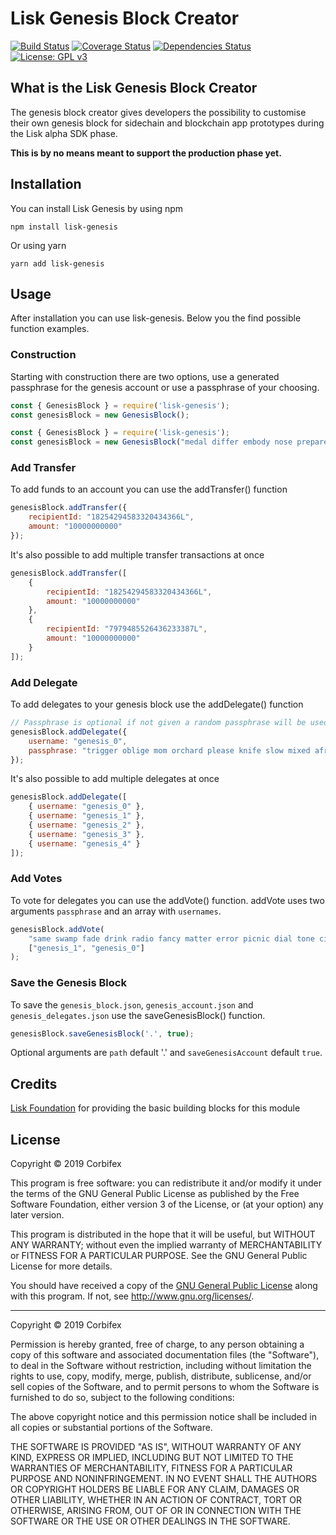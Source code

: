 # Lisk Genesis Block Creator
[![Build Status](https://travis-ci.org/corbifex/lisk-genesis.svg?branch=master)](https://travis-ci.org/corbifex/lisk-genesis)
[![Coverage Status](https://img.shields.io/codecov/c/github/corbifex/lisk-genesis.svg)](https://codecov.io/gh/corbifex/lisk-genesis/list/master/)
[![Dependencies Status](https://david-dm.org/corbifex/lisk-genesis.svg)](https://david-dm.org/corbifex/lisk-genesis)
[![License: GPL v3](https://img.shields.io/badge/License-GPL%20v3-blue.svg)](http://www.gnu.org/licenses/gpl-3.0)

## What is the Lisk Genesis Block Creator
The genesis block creator gives developers the possibility to customise their
own genesis block for sidechain and blockchain app prototypes during the Lisk alpha SDK phase.

**This is by no means meant to support the production phase yet.**

## Installation
You can install Lisk Genesis by using npm
```
npm install lisk-genesis
```
Or using yarn
```
yarn add lisk-genesis
```

## Usage
After installation you can use lisk-genesis. Below you the find possible function examples.

### Construction
Starting with construction there are two options, use a generated passphrase for the genesis account or use a passphrase of your choosing.
```js
const { GenesisBlock } = require('lisk-genesis');
const genesisBlock = new GenesisBlock();
```
```js
const { GenesisBlock } = require('lisk-genesis');
const genesisBlock = new GenesisBlock("medal differ embody nose prepare inherit popular allow pizza design youth more");
```

### Add Transfer
To add funds to an account you can use the addTransfer() function
```js
genesisBlock.addTransfer({
    recipientId: "18254294583320434366L",
    amount: "10000000000"
});
```
It's also possible to add multiple transfer transactions at once
```js
genesisBlock.addTransfer([
    {
        recipientId: "18254294583320434366L",
        amount: "10000000000"
    },
    {
        recipientId: "7979485526436233387L",
        amount: "10000000000"
    }
]);
```

### Add Delegate
To add delegates to your genesis block use the addDelegate() function
```js
// Passphrase is optional if not given a random passphrase will be used and saved to genesis_delegates.json
genesisBlock.addDelegate({
    username: "genesis_0",
    passphrase: "trigger oblige mom orchard please knife slow mixed afraid until suspect setup"
});
```
It's also possible to add multiple delegates at once
```js
genesisBlock.addDelegate([
    { username: "genesis_0" },
    { username: "genesis_1" },
    { username: "genesis_2" },
    { username: "genesis_3" },
    { username: "genesis_4" }
]);
```

### Add Votes
To vote for delegates you can use the addVote() function.
addVote uses two arguments `passphrase` and an array with `usernames`.

```js
genesisBlock.addVote(
    "same swamp fade drink radio fancy matter error picnic dial tone cinnamon",
    ["genesis_1", "genesis_0"]
);
```

### Save the Genesis Block
To save the `genesis_block.json`, `genesis_account.json` and `genesis_delegates.json` use the saveGenesisBlock() function.
```js
genesisBlock.saveGenesisBlock('.', true);
```
Optional arguments are `path` default '.' and `saveGenesisAccount` default `true`.

## Credits
[Lisk Foundation](https://github.com/LiskHQ/lisk-sdk) for providing the basic building blocks for this module

## License

Copyright © 2019 Corbifex

This program is free software: you can redistribute it and/or modify it under the terms of the GNU General Public License as published by the Free Software Foundation, either version 3 of the License, or (at your option) any later version.

This program is distributed in the hope that it will be useful, but WITHOUT ANY WARRANTY; without even the implied warranty of MERCHANTABILITY or FITNESS FOR A PARTICULAR PURPOSE. See the GNU General Public License for more details.

You should have received a copy of the [GNU General Public License](https://github.com/corbifex/lisk-genesis/tree/master/LICENSE) along with this program. If not, see <http://www.gnu.org/licenses/>.

---

Copyright © 2019 Corbifex

Permission is hereby granted, free of charge, to any person obtaining a copy of this software and associated documentation files (the "Software"), to deal in the Software without restriction, including without limitation the rights to use, copy, modify, merge, publish, distribute, sublicense, and/or sell copies of the Software, and to permit persons to whom the Software is furnished to do so, subject to the following conditions:

The above copyright notice and this permission notice shall be included in all copies or substantial portions of the Software.

THE SOFTWARE IS PROVIDED "AS IS", WITHOUT WARRANTY OF ANY KIND, EXPRESS OR IMPLIED, INCLUDING BUT NOT LIMITED TO THE WARRANTIES OF MERCHANTABILITY, FITNESS FOR A PARTICULAR PURPOSE AND NONINFRINGEMENT. IN NO EVENT SHALL THE AUTHORS OR COPYRIGHT HOLDERS BE LIABLE FOR ANY CLAIM, DAMAGES OR OTHER LIABILITY, WHETHER IN AN ACTION OF CONTRACT, TORT OR OTHERWISE, ARISING FROM, OUT OF OR IN CONNECTION WITH THE SOFTWARE OR THE USE OR OTHER DEALINGS IN THE SOFTWARE.
